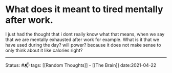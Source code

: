 # What does it meant to tired mentally after work.

I just had the thought that i dont really know what that means, when we say that we are mentally exhausted after work for example. What is it that we have used during the day? will power? because it does not make sense to only think about it like calories right? 





---
Status: #📬 
tags: [[Random Thoughts]] - [[The Brain]] 
date:2021-04-22

